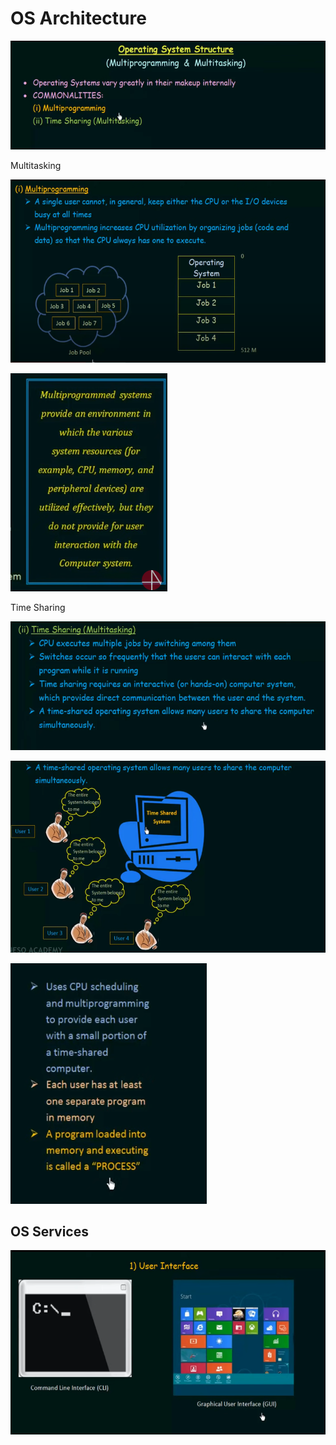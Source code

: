 # OS Architecture

![img.png](img.png)

Multitasking

![img_1.png](img_1.png)

![img_2.png](img_2.png)

Time Sharing

![img_3.png](img_3.png)

![img_4.png](img_4.png)

![img_5.png](img_5.png)

## OS Services

![img_6.png](img_6.png)

